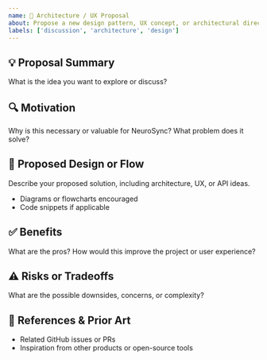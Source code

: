 ```yaml
---
name: 🧠 Architecture / UX Proposal
about: Propose a new design pattern, UX concept, or architectural direction for NeuroSync
labels: ['discussion', 'architecture', 'design']
---
```


## 💡 Proposal Summary

What is the idea you want to explore or discuss?

## 🔍 Motivation

Why is this necessary or valuable for NeuroSync? What problem does it solve?

## 🧠 Proposed Design or Flow

Describe your proposed solution, including architecture, UX, or API ideas.

- Diagrams or flowcharts encouraged
- Code snippets if applicable

## ✅ Benefits

What are the pros? How would this improve the project or user experience?

## ⚠️ Risks or Tradeoffs

What are the possible downsides, concerns, or complexity?

## 📎 References & Prior Art

- Related GitHub issues or PRs
- Inspiration from other products or open-source tools

